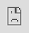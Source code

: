 ```yaml
---
title: "Senior Design Project"
date: 2018-04-24T06:57:37-07:00
draft: false
---
```


Here's a little video that shows my senior design project for my B.S. It's a load carrying robot that had to navigate up an inclined slope, deposit weights in a preconfigured area, and navigate back down the ramp to the starting area.


  <iframe src="https://youtu.be/ZGkZ_VusQ1w?autoplay=1"
  style="position: absolute; top: 0; left: 0; width: 100%; height: 100%;" allowfullscreen frameborder="0" title="Senior Design Project"></iframe>

  More info to add..